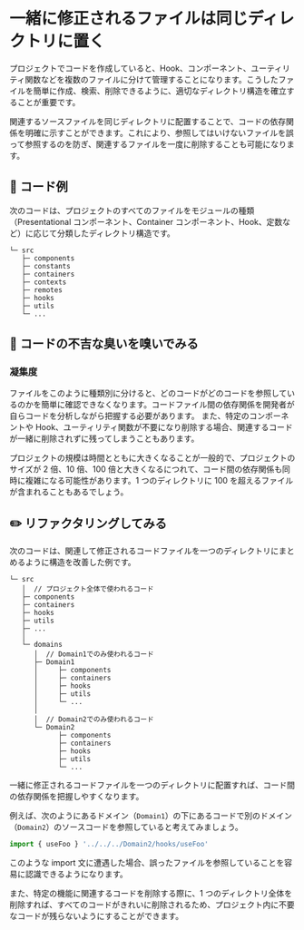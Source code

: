 # 一緒に修正されるファイルは同じディレクトリに置く

<div style="margin-top: 16px">
<Badge type="info" text="凝集度" />
</div>

プロジェクトでコードを作成していると、Hook、コンポーネント、ユーティリティ関数などを複数のファイルに分けて管理することになります。こうしたファイルを簡単に作成、検索、削除できるように、適切なディレクトリ構造を確立することが重要です。

関連するソースファイルを同じディレクトリに配置することで、コードの依存関係を明確に示すことができます。これにより、参照してはいけないファイルを誤って参照するのを防ぎ、関連するファイルを一度に削除することも可能になります。

## 📝 コード例

次のコードは、プロジェクトのすべてのファイルをモジュールの種類（Presentational コンポーネント、Container コンポーネント、Hook、定数など）に応じて分類したディレクトリ構造です。

```text
└─ src
   ├─ components
   ├─ constants
   ├─ containers
   ├─ contexts
   ├─ remotes
   ├─ hooks
   ├─ utils
   └─ ...
```

## 👃 コードの不吉な臭いを嗅いでみる

### 凝集度

ファイルをこのように種類別に分けると、どのコードがどのコードを参照しているのかを簡単に確認できなくなります。コードファイル間の依存関係を開発者が自らコードを分析しながら把握する必要があります。
また、特定のコンポーネントや Hook、ユーティリティ関数が不要になり削除する場合、関連するコードが一緒に削除されずに残ってしまうこともあります。

プロジェクトの規模は時間とともに大きくなることが一般的で、プロジェクトのサイズが 2 倍、10 倍、100 倍と大きくなるにつれて、コード間の依存関係も同時に複雑になる可能性があります。1 つのディレクトリに 100 を超えるファイルが含まれることもあるでしょう。

## ✏️ リファクタリングしてみる

次のコードは、関連して修正されるコードファイルを一つのディレクトリにまとめるように構造を改善した例です。

```text
└─ src
   │  // プロジェクト全体で使われるコード
   ├─ components
   ├─ containers
   ├─ hooks
   ├─ utils
   ├─ ...
   │
   └─ domains
      │  // Domain1でのみ使われるコード
      ├─ Domain1
      │     ├─ components
      │     ├─ containers
      │     ├─ hooks
      │     ├─ utils
      │     └─ ...
      │
      │  // Domain2でのみ使われるコード
      └─ Domain2
            ├─ components
            ├─ containers
            ├─ hooks
            ├─ utils
            └─ ...
```

一緒に修正されるコードファイルを一つのディレクトリに配置すれば、コード間の依存関係を把握しやすくなります。

例えば、次のようにあるドメイン（`Domain1`）の下にあるコードで別のドメイン（`Domain2`）のソースコードを参照していると考えてみましょう。

```typescript
import { useFoo } '../../../Domain2/hooks/useFoo'
```

このような import 文に遭遇した場合、誤ったファイルを参照していることを容易に認識できるようになります。

また、特定の機能に関連するコードを削除する際に、1 つのディレクトリ全体を削除すれば、すべてのコードがきれいに削除されるため、プロジェクト内に不要なコードが残らないようにすることができます。
